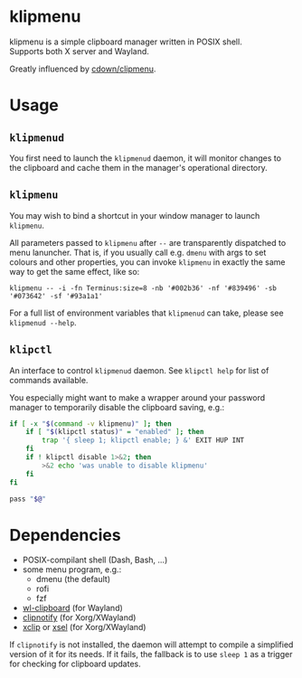 klipmenu
========

klipmenu is a simple clipboard manager written in POSIX shell. \
Supports both X server and Wayland.

Greatly influenced by [cdown/clipmenu](https://github.com/cdown/clipmenu/tree/9735907061cc0a69734c887a35a048805539f5dc).

# Usage
## `klipmenud`

You first need to launch the `klipmenud` daemon, it will monitor changes
to the clipboard and cache them in the manager's operational directory.

## `klipmenu`

You may wish to bind a shortcut in your window manager to launch `klipmenu`.

All parameters passed to `klipmenu` after `--` are transparently dispatched
to menu lanuncher. That is, if you usually call e.g. `dmenu` with args to set
colours and other properties, you can invoke `klipmenu` in exactly the same way
to get the same effect, like so:

```
klipmenu -- -i -fn Terminus:size=8 -nb '#002b36' -nf '#839496' -sb '#073642' -sf '#93a1a1'
```

For a full list of environment variables that `klipmenud` can take, please see
`klipmenud --help`.

## `klipctl`

An interface to control `klipmenud` daemon. See `klipctl help` for list of
commands available.

You especially might want to make a wrapper around your password manager
to temporarily disable the clipboard saving, e.g.:

```sh
if [ -x "$(command -v klipmenu)" ]; then
    if [ "$(klipctl status)" = "enabled" ]; then
        trap '{ sleep 1; klipctl enable; } &' EXIT HUP INT
    fi
    if ! klipctl disable 1>&2; then
        >&2 echo 'was unable to disable klipmenu'
    fi
fi

pass "$@"
```

# Dependencies

* POSIX-compilant shell (Dash, Bash, ...)
* some menu program, e.g.:
  * dmenu (the default)
  * rofi
  * fzf
* [wl-clipboard][] (for Wayland)
* [clipnotify][] (for Xorg/XWayland)
* [xclip][] or [xsel][] (for Xorg/XWayland)

If `clipnotify` is not installed, the daemon will attempt to compile
a simplified version of it for its needs. If it fails, the fallback
is to use `sleep 1` as a trigger for checking for clipboard updates.

#

[clipnotify]: https://github.com/cdown/clipnotify
[wl-clipboard]: https://github.com/bugaevc/wl-clipboard
[xclip]: https://github.com/astrand/xclip
[xsel]: http://www.vergenet.net/~conrad/software/xsel/
